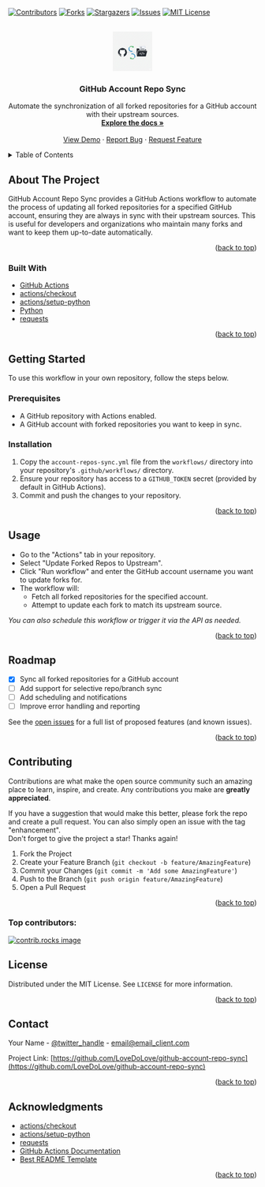 <!-- Improved compatibility of back to top link: See: https://github.com/othneildrew/Best-README-Template/pull/73 -->

<a id="readme-top"></a>

[![Contributors][contributors-shield]][contributors-url]
[![Forks][forks-shield]][forks-url]
[![Stargazers][stars-shield]][stars-url]
[![Issues][issues-shield]][issues-url]
[![MIT License][license-shield]][license-url]

<br />
<div align="center">
  <a href="https://github.com/LoveDoLove/github-account-repo-sync">
    <img src="images/logo.png" alt="Logo" width="80" height="80">
  </a>

<h3 align="center">GitHub Account Repo Sync</h3>

  <p align="center">
    Automate the synchronization of all forked repositories for a GitHub account with their upstream sources.
    <br />
    <a href="https://github.com/LoveDoLove/github-account-repo-sync"><strong>Explore the docs »</strong></a>
    <br />
    <br />
    <a href="https://github.com/LoveDoLove/github-account-repo-sync">View Demo</a>
    &middot;
    <a href="https://github.com/LoveDoLove/github-account-repo-sync/issues/new?labels=bug&template=bug-report---.md">Report Bug</a>
    &middot;
    <a href="https://github.com/LoveDoLove/github-account-repo-sync/issues/new?labels=enhancement&template=feature-request---.md">Request Feature</a>
  </p>
</div>

<details>
  <summary>Table of Contents</summary>
  <ol>
    <li>
      <a href="#about-the-project">About The Project</a>
      <ul>
        <li><a href="#built-with">Built With</a></li>
      </ul>
    </li>
    <li>
      <a href="#getting-started">Getting Started</a>
      <ul>
        <li><a href="#prerequisites">Prerequisites</a></li>
        <li><a href="#installation">Installation</a></li>
      </ul>
    </li>
    <li><a href="#usage">Usage</a></li>
    <li><a href="#roadmap">Roadmap</a></li>
    <li><a href="#contributing">Contributing</a></li>
    <li><a href="#license">License</a></li>
    <li><a href="#contact">Contact</a></li>
    <li><a href="#acknowledgments">Acknowledgments</a></li>
  </ol>
</details>

## About The Project

GitHub Account Repo Sync provides a GitHub Actions workflow to automate the process of updating all forked repositories for a specified GitHub account, ensuring they are always in sync with their upstream sources. This is useful for developers and organizations who maintain many forks and want to keep them up-to-date automatically.

<p align="right">(<a href="#readme-top">back to top</a>)</p>

### Built With

- [GitHub Actions](https://docs.github.com/en/actions)
- [actions/checkout](https://github.com/actions/checkout)
- [actions/setup-python](https://github.com/actions/setup-python)
- [Python](https://www.python.org/)
- [requests](https://pypi.org/project/requests/)

<p align="right">(<a href="#readme-top">back to top</a>)</p>

## Getting Started

To use this workflow in your own repository, follow the steps below.

### Prerequisites

- A GitHub repository with Actions enabled.
- A GitHub account with forked repositories you want to keep in sync.

### Installation

1. Copy the `account-repos-sync.yml` file from the `workflows/` directory into your repository's `.github/workflows/` directory.
2. Ensure your repository has access to a `GITHUB_TOKEN` secret (provided by default in GitHub Actions).
3. Commit and push the changes to your repository.

<p align="right">(<a href="#readme-top">back to top</a>)</p>

## Usage

- Go to the "Actions" tab in your repository.
- Select "Update Forked Repos to Upstream".
- Click "Run workflow" and enter the GitHub account username you want to update forks for.
- The workflow will:
  - Fetch all forked repositories for the specified account.
  - Attempt to update each fork to match its upstream source.

_You can also schedule this workflow or trigger it via the API as needed._

<p align="right">(<a href="#readme-top">back to top</a>)</p>

## Roadmap

- [x] Sync all forked repositories for a GitHub account
- [ ] Add support for selective repo/branch sync
- [ ] Add scheduling and notifications
- [ ] Improve error handling and reporting

See the [open issues](https://github.com/LoveDoLove/github-account-repo-sync/issues) for a full list of proposed features (and known issues).

<p align="right">(<a href="#readme-top">back to top</a>)</p>

## Contributing

Contributions are what make the open source community such an amazing place to learn, inspire, and create. Any contributions you make are **greatly appreciated**.

If you have a suggestion that would make this better, please fork the repo and create a pull request. You can also simply open an issue with the tag "enhancement".  
Don't forget to give the project a star! Thanks again!

1. Fork the Project
2. Create your Feature Branch (`git checkout -b feature/AmazingFeature`)
3. Commit your Changes (`git commit -m 'Add some AmazingFeature'`)
4. Push to the Branch (`git push origin feature/AmazingFeature`)
5. Open a Pull Request

<p align="right">(<a href="#readme-top">back to top</a>)</p>

### Top contributors:

<a href="https://github.com/LoveDoLove/github-account-repo-sync/graphs/contributors">
  <img src="https://contrib.rocks/image?repo=LoveDoLove/github-account-repo-sync" alt="contrib.rocks image" />
</a>

## License

Distributed under the MIT License. See `LICENSE` for more information.

<p align="right">(<a href="#readme-top">back to top</a>)</p>

## Contact

Your Name - [@twitter_handle](https://twitter.com/twitter_handle) - email@email_client.com

Project Link: [https://github.com/LoveDoLove/github-account-repo-sync](https://github.com/LoveDoLove/github-account-repo-sync)

<p align="right">(<a href="#readme-top">back to top</a>)</p>

## Acknowledgments

- [actions/checkout](https://github.com/actions/checkout)
- [actions/setup-python](https://github.com/actions/setup-python)
- [requests](https://pypi.org/project/requests/)
- [GitHub Actions Documentation](https://docs.github.com/en/actions)
- [Best README Template](https://github.com/othneildrew/Best-README-Template)

<p align="right">(<a href="#readme-top">back to top</a>)</p>

<!-- MARKDOWN LINKS & IMAGES -->

[contributors-shield]: https://img.shields.io/github/contributors/LoveDoLove/github-account-repo-sync.svg?style=for-the-badge
[contributors-url]: https://github.com/LoveDoLove/github-account-repo-sync/graphs/contributors
[forks-shield]: https://img.shields.io/github/forks/LoveDoLove/github-account-repo-sync.svg?style=for-the-badge
[forks-url]: https://github.com/LoveDoLove/github-account-repo-sync/network/members
[stars-shield]: https://img.shields.io/github/stars/LoveDoLove/github-account-repo-sync.svg?style=for-the-badge
[stars-url]: https://github.com/LoveDoLove/github-account-repo-sync/stargazers
[issues-shield]: https://img.shields.io/github/issues/LoveDoLove/github-account-repo-sync.svg?style=for-the-badge
[issues-url]: https://github.com/LoveDoLove/github-account-repo-sync/issues
[license-shield]: https://img.shields.io/github/license/LoveDoLove/github-account-repo-sync.svg?style=for-the-badge
[license-url]: https://github.com/LoveDoLove/github-account-repo-sync/blob/master/LICENSE
[linkedin-shield]: https://img.shields.io/badge/-LinkedIn-black.svg?style=for-the-badge&logo=linkedin&colorB=555
[linkedin-url]: https://linkedin.com/in/linkedin_username
[product-screenshot]: images/logo.png
